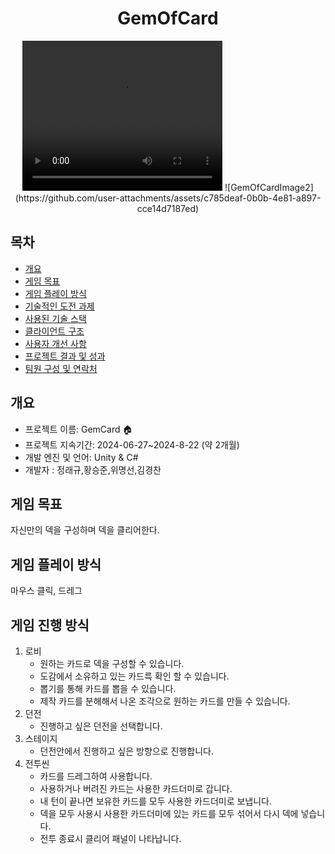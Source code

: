 <div align="center">
<h1>GemOfCard</h1>
<video width="320" height="240" controls>
  <source src="https://github.com/user-attachments/assets/067689ef-53c4-485b-9a99-e31637ec2985" type="video/mp4">
  Your browser does not support the video tag.
</video>
![GemOfCardImage2](https://github.com/user-attachments/assets/c785deaf-0b0b-4e81-a897-cce14d7187ed)
</div>

## 목차
- [개요](#개요) 
- [게임 목표](#게임-목표)
- [게임 플레이 방식](#게임-플레이-방식)
- [기술적인 도전 과제](#기술적인-도전-과제)
- [사용된 기술 스택](#사용된-기술-스택)
- [클라이언트 구조](#클라이언트-구조)
- [사용자 개선 사항](#사용자-개선-사항)
- [프로젝트 결과 및 성과](#프로젝트-결과-및-성과)
- [팀원 구성 및 연락처](#팀원-구성-및-연락처)

## 개요
- 프로젝트 이름: GemCard 🏠
- 프로젝트 지속기간: 2024-06-27~2024-8-22 (약 2개월) 
- 개발 엔진 및 언어: Unity & C#
- 개발자 : 정래규,황승준,위명선,김경찬

## 게임 목표
자신만의 덱을 구성하며 덱을 클리어한다.<br>

## 게임 플레이 방식
마우스 클릭, 드레그


## 게임 진행 방식
1. 로비
   - 원하는 카드로 덱을 구성할 수 있습니다.
   - 도감에서 소유하고 있는 카드륵 확인 할 수 있습니다.
   - 뽑기를 통해 카드를 뽑을 수 있습니다.
   - 제작 카드를 분해해서 나온 조각으로 원하는 카드를 만들 수 있습니다.
2. 던전
   - 진행하고 싶은 던전을 선택합니다.
3. 스테이지
   - 던전안에서 진행하고 싶은 방향으로 진행합니다.
4. 전투씬
   - 카드를 드레그하여 사용합니다.
   - 사용하거나 버려진 카드는 사용한 카드더미로 갑니다.
   - 내 턴이 끝나면 보유한 카드를 모두 사용한 카드더미로 보냅니다.
   - 덱을 모두 사용시 사용한 카드더미에 있는 카드를 모두 섞어서 다시 덱에 넣습니다.
   - 전투 종료시 클리어 패널이 나타납니다.
  
  
